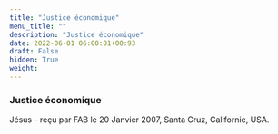 ```yaml
---
title: "Justice économique"
menu_title: ""
description: "Justice économique"
date: 2022-06-01 06:00:01+00:93
draft: False
hidden: True
weight:
---
```

### Justice économique

Jésus - reçu par FAB le 20 Janvier 2007, Santa Cruz, Californie, USA.



